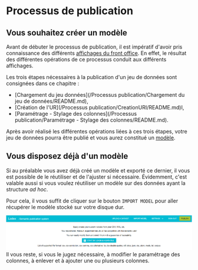 # Processus de publication

## Vous souhaitez créer un modèle

Avant de débuter le processus de publication, il est impératif d'avoir pris connaissance des différents [affichages du front office](/AffichagesFrontOffice/README.md). En effet, le résultat des différentes opérations de ce processus conduit aux différents affichages.

Les trois étapes nécessaires à la publication d'un jeu de données sont consignées dans ce chapitre :

* [Chargement du jeu données](/Processus publication/Chargement du jeu de données/README.md),
* [Création de l'UR](/Processus publication/CreationURI/README.md)I,
* [Paramétrage - Stylage des colonnes](/Processus publication/Paramétrage - Stylage des colonnes/README.md).

Après avoir réalisé les différentes opérations liées à ces trois étapes, votre jeu de données pourra être publié et vous aurez constitué un [modèle](/Administration/Modèle/README.md).

## Vous disposez déjà d'un modèle

Si au préalable vous avez déjà créé un modèle et exporté ce dernier, il vous est possible de le réutiliser et de l'ajuster si nécessaire. Évidemment, c'est valable aussi si vous voulez réutiliser un modèle sur des données ayant la structure _ad hoc_.

Pour cela, il vous suffit de cliquer sur le bouton `IMPORT MODEL` pour aller récupérer le modèle stocké sur votre disque dur.

![Écran d&apos;administration avant chargement des données](/assets/parametre7.png)  
Il vous reste, si vous le jugez nécessaire, à modifier le paramétrage des colonnes, à enlever et à ajouter une ou plusieurs colonnes.

